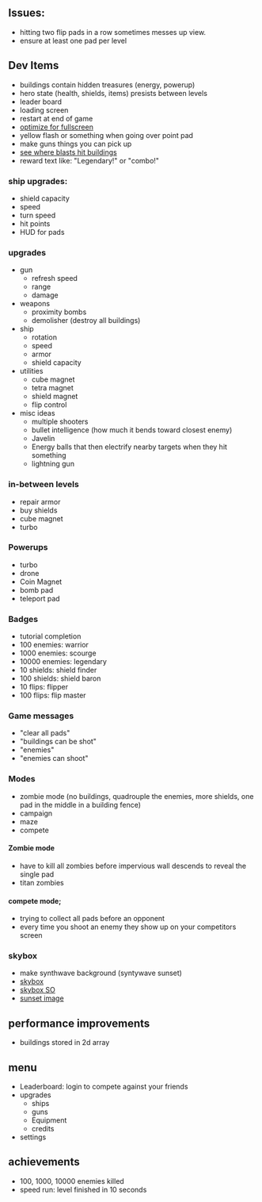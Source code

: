 ## Issues:
* hitting two flip pads in a row sometimes messes up view.
* ensure at least one pad per level

## Dev Items
* buildings contain hidden treasures (energy, powerup)
* hero state (health, shields, items) presists between levels
* leader board
* loading screen
* restart at end of game
* [optimize for fullscreen](http://www.onlywebpro.com/2015/07/19/optimizing-full-screen-mobile-web-app-for-ios/)
* yellow flash or something when going over point pad
* make guns things you can pick up
* [see where blasts hit buildings](https://stackoverflow.com/questions/11586527/converting-world-coordinates-to-screen-coordinates-in-three-js-using-projection)
* reward text like: "Legendary!" or "combo!"

### ship upgrades:
* shield capacity
* speed
* turn speed
* hit points
* HUD for pads

### upgrades
* gun
  * refresh speed
  * range
  * damage
* weapons
  * proximity bombs
  * demolisher (destroy all buildings)
* ship
  * rotation
  * speed
  * armor
  * shield capacity
* utilities
  * cube magnet
  * tetra magnet
  * shield magnet
  * flip control
* misc ideas
  * multiple shooters
  * bullet intelligence (how much it bends toward closest enemy)
  * Javelin
  * Energy balls that then electrify nearby targets when they hit something
  * lightning gun
  
### in-between levels
* repair armor
* buy shields
* cube magnet
* turbo

### Powerups
* turbo
* drone
* Coin Magnet
* bomb pad
* teleport pad

### Badges
* tutorial completion
* 100 enemies: warrior
* 1000 enemies: scourge
* 10000 enemies: legendary
* 10 shields: shield finder
* 100 shields: shield baron
* 10 flips: flipper
* 100 flips: flip master

### Game messages
* "clear all pads"
* "buildings can be shot"
* "enemies"
* "enemies can shoot"

### Modes
* zombie mode (no buildings, quadrouple the enemies, more shields, one pad in the middle in a building fence)
* campaign
* maze
* compete

#### Zombie mode
* have to kill all zombies before impervious wall descends to reveal the single pad
* titan zombies

#### compete mode;
* trying to collect all pads before an opponent
* every time you shoot an enemy they show up on your competitors screen

### skybox
* make synthwave background (syntywave sunset)
* [skybox](https://threejsfundamentals.org/threejs/lessons/threejs-backgrounds.html)
* [skybox SO](https://stackoverflow.com/questions/45443196/how-to-set-up-image-background-in-three-js)
* [sunset image](https://videohive.net/item/80s-synthwave-retro-hd/24080448)

## performance improvements
* buildings stored in 2d array

## menu
* Leaderboard: login to compete against your friends
* upgrades
  * ships
  * guns
  * Equipment
  * credits
* settings



## achievements
* 100, 1000, 10000 enemies killed
* speed run: level finished in 10 seconds



